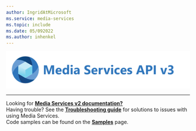 ```yaml
---
author: IngridAtMicrosoft
ms.service: media-services
ms.topic: include
ms.date: 05/092022
ms.author: inhenkel
---
```


![media services logo v3](../media/media-services-api-logo/azure-media-services-logo-v3.svg)<br><hr color="#5ea0ef" size="10">Looking for [**Media Services v2 documentation?**](../../previous/media-services-overview.md)<br/>Having trouble? See the [**Troubleshooting guide**](../troubleshooting.md?amspage=header) for solutions to issues with using Media Services.<br/>Code samples can be found on the [**Samples**](samples-overview.md?amspage=header) page.
